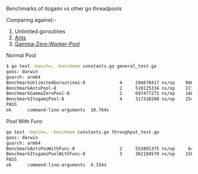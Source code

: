 Benchmarks of itogami vs other go threadpools

Comparing against:-

1. Unlimited goroutines
2. [Ants](https://github.com/panjf2000/ants)
3. [Gamma-Zero-Worker-Pool](https://github.com/gammazero/workerpool)

Normal Pool
```bash
$ go test -bench=. -benchmem constants.go general_test.go
goos: darwin
goarch: arm64
BenchmarkUnlimitedGoroutines-8   	       4	 294670417 ns/op	96600320 B/op	 2004185 allocs/op
BenchmarkAntsPool-8              	       2	 510125334 ns/op	22748144 B/op	 1101798 allocs/op
BenchmarkGammaZeroPool-8         	       2	 697477271 ns/op	18863856 B/op	 1048377 allocs/op
BenchmarkItogamiPool-8           	       4	 317310260 ns/op	25431518 B/op	 1055384 allocs/op
PASS
ok  	command-line-arguments	10.764s
```

Pool With Func
```bash
go test -bench=. -benchmem constants.go throughput_test.go
goos: darwin
goarch: arm64
BenchmarkAntsPooWithFunc-8       	       2	 553801375 ns/op	 6429988 B/op	   98143 allocs/op
BenchmarkItogamiPoolWithFunc-8   	       3	 362104570 ns/op	15861378 B/op	   83403 allocs/op
PASS
ok  	command-line-arguments	4.334s
```
